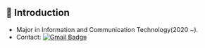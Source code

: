 
## 🤔 Introduction 
* Major in Information and Communication Technology(2020 ~).
* Contact: [![Gmail Badge](https://img.shields.io/badge/-Gmail-c14438?style=flat-square&logo=Gmail&logoColor=white&link=mailto:snapflip20@gmail.com)](mailto:snapflip20@gmail.com)
